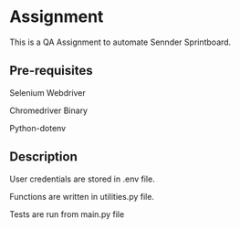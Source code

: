 # Assignment

This is a QA Assignment to automate Sennder Sprintboard.

## Pre-requisites 

Selenium Webdriver

Chromedriver Binary

Python-dotenv


## Description
User credentials are stored in .env file.

Functions are written in utilities.py file.

Tests are run from main.py file

